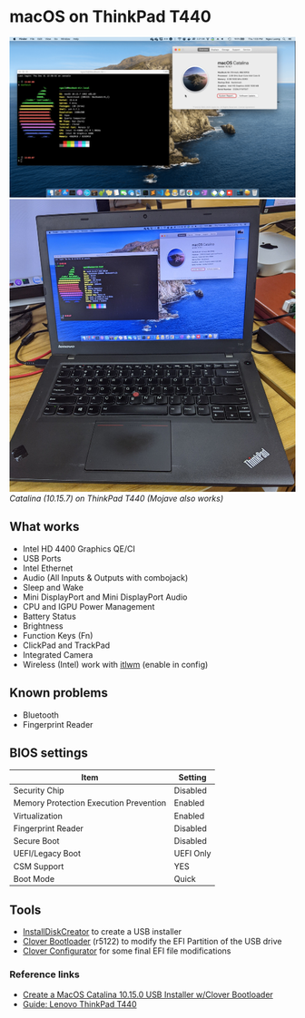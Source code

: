 # macOS on ThinkPad T440

![Catalina (10.15.7) on ThinkPad T440](screenshot-1.png)
![ThinkPad T440 running Catalina 10.15.7](screenshot-2.jpg)
_Catalina (10.15.7) on ThinkPad T440 (Mojave also works)_

## What works

- Intel HD 4400 Graphics QE/CI
- USB Ports
- Intel Ethernet
- Audio (All Inputs & Outputs with combojack)
- Sleep and Wake
- Mini DisplayPort and Mini DisplayPort Audio
- CPU and IGPU Power Management
- Battery Status
- Brightness
- Function Keys (Fn)
- ClickPad and TrackPad
- Integrated Camera
- Wireless (Intel) work with [itlwm](https://github.com/OpenIntelWireless/itlwm) (enable in config)

## Known problems

- Bluetooth
- Fingerprint Reader


## BIOS settings

| Item | Setting |
| ------------- | ------------ |
| Security Chip | Disabled |
| Memory Protection Execution Prevention | Enabled |
| Virtualization | Enabled |
| Fingerprint Reader | Disabled |
| Secure Boot | Disabled |
| UEFI/Legacy Boot | UEFI Only |
| CSM Support | YES |
| Boot Mode | Quick |

## Tools

- [InstallDiskCreator](https://macdaddy.io/install-disk-creator/) to create a USB installer
- [Clover Bootloader](https://github.com/CloverHackyColor/CloverBootloader/releases) (r5122) to modify the EFI Partition of the USB drive
- [Clover Configurator](https://mackie100projects.altervista.org/download-clover-configurator/) for some final EFI file modifications

### Reference links

- [Create a MacOS Catalina 10.15.0 USB Installer w/Clover Bootloader](https://hackintosher.com/forums/thread/guide-how-to-create-a-macos-catalina-10-15-0-usb-installer-drive-w-clover.2836/)
- [Guide: Lenovo ThinkPad T440](https://www.tonymacx86.com/threads/guide-lenovo-thinkpad-t440.245562/)
